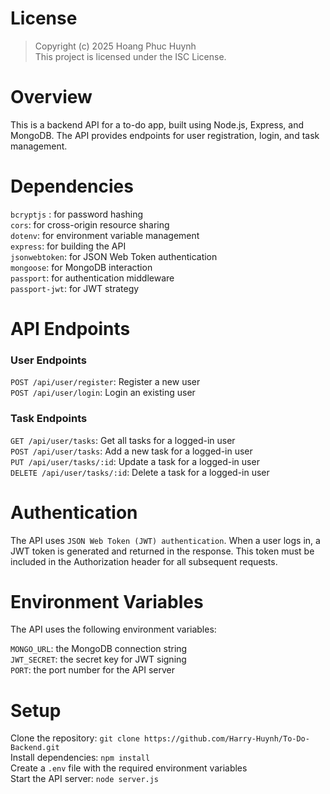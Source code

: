 # License

> Copyright (c) 2025 Hoang Phuc Huynh  
> This project is licensed under the ISC License.

# Overview

This is a backend API for a to-do app, built using Node.js, Express, and MongoDB. The API provides endpoints for user registration, login, and task management.

# Dependencies

`bcryptjs` : for password hashing  
`cors`: for cross-origin resource sharing  
`dotenv`: for environment variable management  
`express`: for building the API  
`jsonwebtoken`: for JSON Web Token authentication  
`mongoose`: for MongoDB interaction  
`passport`: for authentication middleware  
`passport-jwt`: for JWT strategy

# API Endpoints

### User Endpoints

`POST /api/user/register`: Register a new user  
`POST /api/user/login`: Login an existing user

### Task Endpoints

`GET /api/user/tasks`: Get all tasks for a logged-in user  
`POST /api/user/tasks`: Add a new task for a logged-in user  
`PUT /api/user/tasks/:id`: Update a task for a logged-in user  
`DELETE /api/user/tasks/:id`: Delete a task for a logged-in user

# Authentication

The API uses `JSON Web Token (JWT) authentication`. When a user logs in, a JWT token is generated and returned in the response. This token must be included in the Authorization header for all subsequent requests.

# Environment Variables

The API uses the following environment variables:

`MONGO_URL`: the MongoDB connection string  
`JWT_SECRET`: the secret key for JWT signing  
`PORT`: the port number for the API server

# Setup

Clone the repository: `git clone https://github.com/Harry-Huynh/To-Do-Backend.git`  
Install dependencies: `npm install`  
Create a `.env` file with the required environment variables  
Start the API server: `node server.js`
